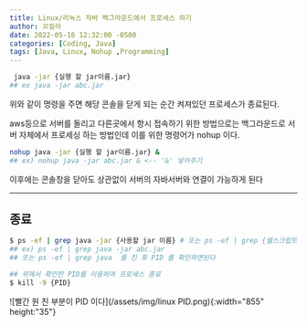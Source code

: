 ```yaml
---
title: Linux/리눅스 자바 백그라운드에서 프로세스 하기
author: 꼬낄라
date: 2022-05-16 12:32:00 -0500
categories: [Coding, Java]
tags: [Java, Linux, Nohup ,Programming]
---
```

```bash
 java -jar {실행 할 jar이름.jar}
## ex java -jar abc.jar
```

위와 같이 명령을 주면 해당 콘솔을 닫게 되는 순간 켜져있던 프로세스가 종료된다.

aws등으로 서버를 돌리고 다른곳에서 항시 접속하기 위한 방법으로는 백그라운드로 서버 자체에서 프로세싱 하는 방법인데 이를 위한 명령어가 nohup 이다.

```bash
nohup java -jar {실행 할 jar이름.jar} &
## ex) nohup java -jar abc.jar & <-- '&' 넣어주기
```

이후에는 콘솔창을 닫아도 상관없이 서버의 자바서버와 연결이 가능하게 된다

---

## 종료

```bash
$ ps -ef | grep java -jar {사용할 jar 이름} # 또는 ps -ef | grep {쉘스크립트파일} 
## ex) ps -ef | grep java -jar abc.jar
## 또는 ps -ef | grep java  를 친 후 PID 를 확인하면된다

## 위에서 확인한 PID를 이용하여 프로세스 종료
$ kill -9 {PID}
```

![빨간 원 친 부분이 PID 이다](/assets/img/linux PID.png){:width="855" height:"35"}
